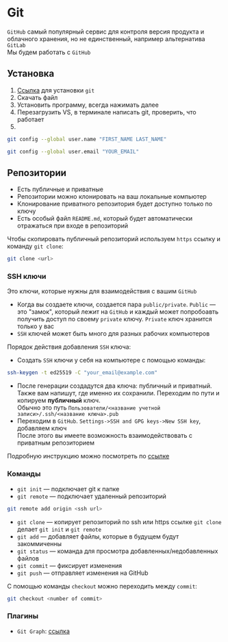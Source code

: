 # Git

`GitHub` самый популярный сервис для контроля версия продукта и облачного хранения, но не единственный, например альтернатива `GitLab` \
Мы будем работать с `GitHub`

## Установка

1. [Ссылка](https://git-scm.com/downloads) для установки `git`
2. Скачать файл
3. Установить программу, всегда нажимать далее
4. Перезагрузить VS, в терминале написать git, проверить, что работает
5.

```sh
git config --global user.name "FIRST_NAME LAST_NAME"
```

```sh
git config --global user.email "YOUR_EMAIL"
```

## Репозитории

- Есть публичные и приватные
- Репозитории можно клонировать на ваш локальные компьютер
- Клонирование приватного репозитория будет доступно только по ключу
- Есть особый файл `README.md`, который будет автоматически отражаться при входе в репозиторий

Чтобы скопировать публичный репозиторий используем `https` ссылку и команду `git clone`:

```sh
git clone <url>
```

### SSH ключи

Это ключи, которые нужны для взаимодействия с вашим `GitHub`

- Когда вы создаете ключи, создается пара `public/private`. `Public` — это "замок", который лежит на `GitHub` и каждый может попробоавть получить доступ по своему `private` ключу. `Private` ключ хранится только у вас
- `SSH` ключей может быть много для разных рабочих компьютеров

Порядок действия добавления `SSH` ключа:

- Создать `SSH` ключи у себя на компьютере с помощью команды:

 ```sh
 ssh-keygen -t ed25519 -C "your_email@example.com"
 ```

- После генерации создадутся два ключа: публичный и приватный. Также вам напишут, где именно их сохранили. Переходим по пути и копируем **публичный** ключ. \
Обычно это путь `Пользователи/<название учетной записи>/.ssh/<название ключа>.pub`
- Переходим в `GitHub`. `Settings->SSH and GPG keys->New SSH key`, добавляем ключ \
После этого вы имеете возможность взаимодействовать с приватным репозиторием

Подробную инструкцию можно посмотреть по [ссылке](https://bogdanov-blog.ru/generatsiya-ssh-klyuchej-dlya-github/)

### Команды

- `git init` — подключает git к папке
- `git remote` —  подключает удаленный репозиторий

```sh
git remote add origin <ssh url>
```

- `git clone` — копирует репозиторий по ssh или https ссылке
`git clone` делает `git init` и `git remote`
- `git add` — добавляет файлы, которые в будущем будут закоммиченны
- `git status` — команда для просмотра добавленных/недобавленных файлов
- `git commit` — фиксирует изменения
- `git push` — отправляет изменения на GitHub

С помощью команды `checkout` можно переходить между `commit`:

```sh
git checkout <number of commit>
```

### Плагины

- `Git Graph`: [ссылка](https://marketplace.visualstudio.com/items?itemName=mhutchie.git-graph)
